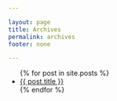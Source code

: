 ```yaml
---

layout: page
title: Archives
permalink: archives
footer: none

---
```


<ul class="archives">
  {% for post in site.posts %}
  <li> 
    <a href="{{ post.url }}"> {{ post.title }}</a>
  </li>
    {% endfor %}
</ul>

